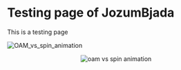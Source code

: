 # Testing page of JozumBjada

This is a testing page


![OAM_vs_spin_animation](https://github.com/JozumBjada/jozumbjada.github.io/assets/16071641/97332dcf-6a8e-4018-beb9-5c8da72412ee)

<center>
  <img src="https://github.com/JozumBjada/jozumbjada.github.io/assets/16071641/97332dcf-6a8e-4018-beb9-5c8da72412ee" alt="oam vs spin animation">
</center>
